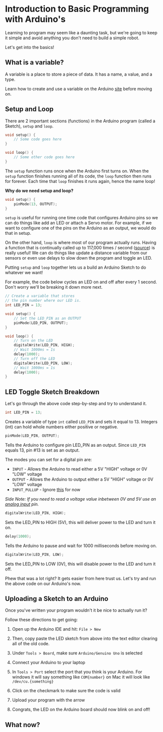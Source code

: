 # Introduction to Basic Programming with Arduino's
Learning to program may seem like a daunting task, but we're going to keep it simple and avoid anything you don't need to build a simple robot. 

Let's get into the basics!

## What is a variable?
A variable is a place to store a piece of data. It has a name, a value, and a type.

Learn how to create and use a variable on the Arduino [site](https://www.arduino.cc/en/Tutorial/Variables) before moving on.

## Setup and Loop
There are 2 important sections (functions) in the Arduino program (called a Sketch), `setup` and `loop`. 

```c
void setup() {
    // Some code goes here
}

void loop() {
    // Some other code goes here
}
```

The `setup` function runs once when the Arduino first turns on. When the `setup` function finishes running all of its code, the `loop` function then runs for forever.  Each time that `loop` finishes it runs again, hence the name loop!

**Why do we need setup and loop?**
```c
void setup() {
    pinMode(13, OUTPUT);
}
```
`setup` is useful for running one time code that configures Arduino pins so we can do things like add an LED or attach a Servo motor. For example, if we want to configure one of the pins on the Arduino as an output, we would do that in setup.

On the other hand, `loop` is where most of our program actually runs. Having a function that is continually called up to 117,000 times / second ([source](https://learn.sparkfun.com/blog/1687)) is really useful! We can do things like update a distance variable from our sensors or even use delays to slow down the program and toggle an LED.

Putting `setup` and `loop` together lets us a build an Arduino Sketch to do whatever we want!

For example, the code below cycles an LED on and off after every 1 second. Don't worry we'll be breaking it down more next.

```c
// Create a variable that stores
// the pin number where our LED is.
int LED_PIN = 13;

void setup() {
    // Set the LED_PIN as an OUTPUT
    pinMode(LED_PIN, OUTPUT);
}

void loop() {
    // Turn on the LED
    digitalWrite(LED_PIN, HIGH);
    // Wait 1000ms = 1s
    delay(1000);
    // Turn off the LED
    digitalWrite(LED_PIN, LOW);
    // Wait 1000ms = 1s
    delay(1000);
}
```
## LED Toggle Sketch Breakdown
Let's go through the above code step-by-step and try to understand it.
```c
int LED_PIN = 13;
```
Creates a variable of type `int` called `LED_PIN` and sets it equal to 13. Integers (int) can hold whole numbers either positive or negative.

```c
pinMode(LED_PIN, OUTPUT);
```

Tells the Arduino to configure pin LED_PIN as an output. Since `LED_PIN` equals 13, pin #13 is set as an output.

The modes you can set for a digital pin are: 

 - `INPUT` - Allows the Arduino to read either a 5V "HIGH" voltage or 0V "LOW" voltage
 - `OUTPUT` - Allows the Arduino to output either a 5V "HIGH" voltage or 0V "LOW" voltage
 - `INPUT_PULLUP` - Ignore [this](https://www.arduino.cc/en/Tutorial/DigitalPins) for now

*Side Note: If you need to read a voltage value inbetween 0V and 5V use an [analog input](https://www.arduino.cc/en/Tutorial/AnalogInputPins) pin.*

```c
digitalWrite(LED_PIN, HIGH);
```
Sets the LED_PIN to HIGH (5V), this will deliver power to the LED and turn it on.

```c
delay(1000);
```
Tells the Arduino to pause and wait for 1000 milliseconds before moving on.

```c
digitalWrite(LED_PIN, LOW);
```
Sets the LED_PIN to LOW (0V), this will disable power to the LED and turn it off.

Phew that was a lot right? It gets easier from here trust us. Let's try and run the above code on our Arduino's now.

## Uploading a Sketch to an Arduino
Once you've written your program wouldn't it be nice to actually run it? 

Follow these directions to get going:
1. Open up the Arduino IDE and hit:
`File > New`

2. Then, copy paste the LED sketch from above into the text editor clearing all of the old code.

3. Under `Tools > Board`, make sure `Arduino/Genuino Uno` is selected

4. Connect your Arduino to your laptop
5. In `Tools > Port` select the port that you think is your Arduino. For windows it will say something like `COM{number}` on Mac it will look like `/dev/cu.{something}`
6. Click on the checkmark to make sure the code is valid
7. Upload your program with the arrow
8. Congrats, the LED on the Arduino board should now blink on and off!

## What now?

<!--stackedit_data:
eyJoaXN0b3J5IjpbLTE4NjA0MDQwMzMsLTE4OTM5Njc1NzcsLT
IwNjQxOTQ1MjEsNDc1NzI0Njg4LDEwMjAwNTkxNTVdfQ==
-->